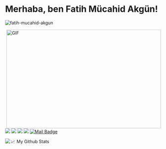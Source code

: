 
# Merhaba, ben Fatih Mücahid Akgün! 

<p align="left"> <img src="https://komarev.com/ghpvc/?username=fatih-mucahid-akgun" alt="fatih-mucahid-akgun" /> </p>

<img align="right" alt="GIF" src="https://github.com/abhisheknaiidu/abhisheknaiidu/blob/master/code.gif?raw=true" width="500" height="320" />

[![](https://img.shields.io/badge/twitter-%231DA1F2.svg?&style=for-the-badge&logo=twitter&logoColor=white)](https://twitter.com/mchdakgn)
[![](https://img.shields.io/badge/linkedin-%230077B5.svg?&style=for-the-badge&logo=linkedin&logoColor=white)](https://www.linkedin.com/in/fatih-mucahid-akgun/)
[![](https://img.shields.io/badge/medium-%2312100E.svg?&style=for-the-badge&logo=medium&logoColor=white)](https://medium.com/@fatih-mucahid-akgun)
[![](https://img.shields.io/badge/instagram-%23E4405F.svg?&style=for-the-badge&logo=instagram&logoColor=white)](https://www.instagram.com/fatihmucahid/)
[![Mail Badge](https://img.shields.io/badge/mchdakgn@hotmail.com-c14438?style=for-the-badge&logo=Gmail&logoColor=white&link=mailto:mchdakgn@hotmail.com)](mailto:mchdakgn@hotmail.com)

📈 My Github Stats
<img align='left' src="https://github-readme-stats.vercel.app/api?username=fatih-mucahid-akgun&show_icons=true">




<!--
**fatih-mucahid-akgun/fatih-mucahid-akgun** is a ✨ _special_ ✨ repository because its `README.md` (this file) appears on your GitHub profile.

Here are some ideas to get you started:

- 🔭 I’m currently working on ...
- 🌱 I’m currently learning ...
- 👯 I’m looking to collaborate on ...
- 🤔 I’m looking for help with ...
- 💬 Ask me about ...
- 📫 How to reach me: ...
- 😄 Pronouns: ...
- ⚡ Fun fact: ...
-->
